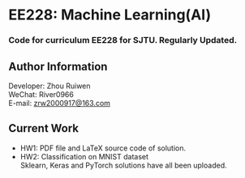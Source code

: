 # EE228: Machine Learning(AI)

### Code for curriculum EE228 for SJTU. Regularly Updated.  

## Author Information  
Developer: Zhou Ruiwen  
WeChat: River0966  
E-mail: zrw2000917@163.com  

## Current Work
- HW1: PDF file and LaTeX source code of solution.
- HW2: Classification on MNIST dataset  
Sklearn, Keras and PyTorch solutions have all been uploaded.

